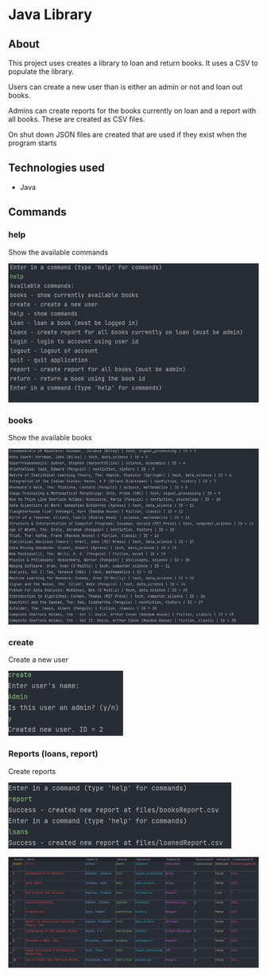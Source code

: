 # Java Library

## About

This project uses creates a library to loan and return books. It uses a CSV to populate the library.

Users can create a new user than is either an admin or not and loan out books.

Admins can create reports for the books currently on loan and a report with all books. These are created as CSV files.

On shut down JSON files are created that are used if they exist when the program starts


## Technologies used

- Java


## Commands
### help
Show the available commands

![Screenshot](/screenshots/Screenshot%202022-11-23%20131146.jpg)

### books
Show the available books

![Screenshot](/screenshots/Screenshot%202022-11-23%20131221.jpg)

### create
Create a new user

![Screenshot](/screenshots/Screenshot%202022-11-23%20131255.jpg)

### Reports (loans, report)
Create reports

![Screenshot](/screenshots/Screenshot%202022-11-23%20131344.jpg)

![Screenshot](/screenshots/Screenshot%202022-11-23%20132102.jpg)




